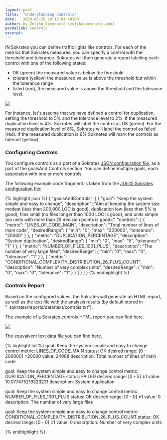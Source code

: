 ```yaml
---
layout: post
title:  "Understanding Controls"
date:   2020-05-25 19:12:01 +0100
author: by Željko Obrenović (zeljkoobrenovic.com)
permalink: controls
excerpt:
---
```


IN Sokrates you can define traffic lights like controls. For each of the metrics that Sokrates measures, you can specify a control with the threshold and tolerance. Sokrates will then generate a report labeling each control with one of the following states:
* OK (green) the measured value is below the threshold
* tolerant (yellow) the measured value is above the threshold but within the tolerance range
* failed (red), the measured value is above the threshold and the tolerance level.

![](assets/images/sokrates/usage-goals.png)

For instance, let's assume that we have defined a control for duplication, setting the threshold to 5% and the tolerance level to 2%. If the measured duplication level is 4%, Sokrotes will label the control as OK (green). For the measured duplication level of 8%, Sokrates will label the control as failed (red). If the measured duplication is 6% Soknetes will mark the controls as tolerant (yellow).

### Configuring Controls

You configure controls as a part of a Sokrates [JSON configuration file](configuration), as a part of the goalsAnd Controls section. You can define multiple goals, each associated with one or more controls.

The following example code fragment is taken from the [JUnit5 Sokrates configuration file]():

{% highlight json %}
{
  "goalsAndControls": [
    {
      "goal": "Keep the system simple and easy to change",
      "description": "Aim at keeping the system size modest (less than 200,000 LOC is good), duplication low (less than 5% is good), files small (no files longer than 1000 LOC is good), and units simple (no units with more than 25 decision points is good).",
      "controls": [
        {
          "metric": "LINES_OF_CODE_MAIN",
          "description": "Total number of lines of main code",
          "desiredRange": {
            "min": "0",
            "max": "200000",
            "tolerance": "20000"
          }
        },
        {
          "metric": "DUPLICATION_PERCENTAGE",
          "description": "System duplication",
          "desiredRange": {
            "min": "0",
            "max": "5",
            "tolerance": "1"
          }
        },
        {
          "metric": "NUMBER_OF_FILES_1001_PLUS",
          "description": "The number of very large files",
          "desiredRange": {
            "min": "0",
            "max": "0",
            "tolerance": "1"
          }
        },
        {
          "metric": "CONDITIONAL_COMPLEXITY_DISTRIBUTION_26_PLUS_COUNT",
          "description": "Number of very complex units",
          "desiredRange": {
            "min": "0",
            "max": "0",
            "tolerance": "1"
          }
        }
      ]
    }
  ]
}
{% endhighlight %}

### Controls Report

Based on the configured values, the Sokrates will generate an HTML report, as well as the text file with the analysis results (by default stored in "_sokrates/reports/data/text/controls.txt").

The example of a Sokrates controls HTML report you can [find here](https://d3axxy9bcycpv7.cloudfront.net/java/junit5/reports/html/Controls.html).

![](assets/images/sokrates/ceontrol-report.png)

The equvalvent text data file you can [find here](https://d3axxy9bcycpv7.cloudfront.net/java/junit5/reports/data/text/controls.txt).

{% highlight txt %}
goal: Keep the system simple and easy to change
control metric: LINES_OF_CODE_MAIN
status: OK
desired range: [0 - 200000] ±20000
value: 24088
description: Total number of lines of main code

goal: Keep the system simple and easy to change
control metric: DUPLICATION_PERCENTAGE
status: FAILED
desired range: [0 - 5] ±1
value: 10.077475219323231
description: System duplication

goal: Keep the system simple and easy to change
control metric: NUMBER_OF_FILES_1001_PLUS
status: OK
desired range: [0 - 0] ±1
value: 0
description: The number of very large files

goal: Keep the system simple and easy to change
control metric: CONDITIONAL_COMPLEXITY_DISTRIBUTION_26_PLUS_COUNT
status: OK
desired range: [0 - 0] ±1
value: 0
description: Number of very complex units

{% endhighlight %}
